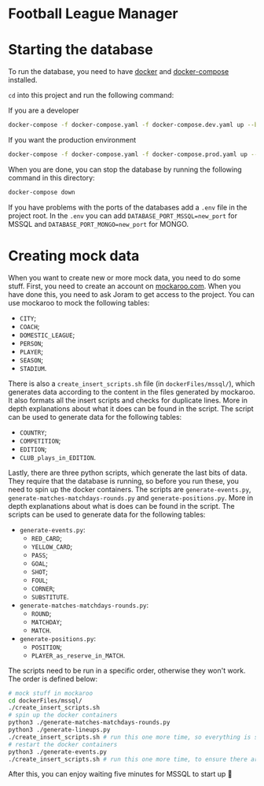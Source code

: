 # Football League Manager

# Starting the database

To run the database, you need to have [docker](https://docs.docker.com/get-docker/) and [docker-compose](https://docs.docker.com/compose/install/) installed.

`cd` into this project and run the following command:

If you are a developer
```bash
docker-compose -f docker-compose.yaml -f docker-compose.dev.yaml up --build --force-recreate -d
```

If you want the production environment
```bash
docker-compose -f docker-compose.yaml -f docker-compose.prod.yaml up --build --force-recreate -d
```

When you are done, you can stop the database by running the following command in this directory:

```bash
docker-compose down
```

If you have problems with the ports of the databases add a `.env` file in the project root. In the `.env` you can add `DATABASE_PORT_MSSQL=new_port` for MSSQL and `DATABASE_PORT_MONGO=new_port` for MONGO.

# Creating mock data

When you want to create new or more mock data, you need to do some stuff. First, you need to create an account on [mockaroo.com](https://mockaroo.com/). When you have done this, you need to ask Joram to get access to the project. You can use mockaroo to mock the following tables:

- `CITY`;
- `COACH`;
- `DOMESTIC_LEAGUE`;
- `PERSON`;
- `PLAYER`;
- `SEASON`;
- `STADIUM`.

There is also a `create_insert_scripts.sh` file (in `dockerFiles/mssql/`), which generates data according to the content in the files generated by mockaroo. It also formats all the insert scripts and checks for duplicate lines. More in depth explanations about what it does can be found in the script. The script can be used to generate data for the following tables:

- `COUNTRY`;
- `COMPETITION`;
- `EDITION`;
- `CLUB_plays_in_EDITION`.

Lastly, there are three python scripts, which generate the last bits of data. They require that the database is running, so before you run these, you need to spin up the docker containers. The scripts are `generate-events.py`, `generate-matches-matchdays-rounds.py` and `generate-positions.py`. More in depth explanations about what is does can be found in the script. The scripts can be used to generate data for the following tables:

- `generate-events.py`:
	- `RED_CARD`;
	- `YELLOW_CARD`;
	- `PASS`;
	- `GOAL`;
	- `SHOT`;
	- `FOUL`;
	- `CORNER`;
	- `SUBSTITUTE`.
- `generate-matches-matchdays-rounds.py`:
	- `ROUND`;
	- `MATCHDAY`;
	- `MATCH`.
- `generate-positions.py`:
	- `POSITION`;
	- `PLAYER_as_reserve_in_MATCH`.

The scripts need to be run in a specific order, otherwise they won't work. The order is defined below:

```bash
# mock stuff in mockaroo
cd dockerFiles/mssql/
./create_insert_scripts.sh
# spin up the docker containers
python3 ./generate-matches-matchdays-rounds.py
python3 ./generate-lineups.py
./create_insert_scripts.sh # run this one more time, so everything is sorted correctly
# restart the docker containers
python3 ./generate-events.py
./create_insert_scripts.sh # run this one more time, to ensure there are no duplicates
```

After this, you can enjoy waiting five minutes for MSSQL to start up 🤡
